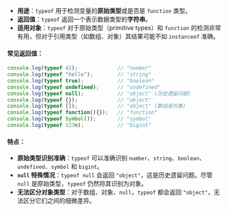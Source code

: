 - **用途**：`typeof` 用于检测变量的**原始类型**或是否是 `function` 类型。
- **返回值**：`typeof` 返回一个表示数据类型的**字符串**。
- **适用对象**：`typeof` 对于原始类型（primitive types）和 `function` 的检测非常有用，但对于引用类型（如数组、对象）其结果可能不如 `instanceof` 准确。

#### 常见返回值：
```javascript
console.log(typeof 42);             // "number"
console.log(typeof "hello");        // "string"
console.log(typeof true);           // "boolean"
console.log(typeof undefined);      // "undefined"
console.log(typeof null);           // "object" (历史遗留问题)
console.log(typeof {});             // "object"
console.log(typeof []);             // "object" (数组是对象)
console.log(typeof function(){});   // "function"
console.log(typeof Symbol());       // "symbol"
console.log(typeof 123n);           // "bigint"
```

#### 特点：
- **原始类型识别准确**：`typeof` 可以准确识别 `number`、`string`、`boolean`、`undefined`、`symbol` 和 `bigint`。
- **`null` 特殊情况**：`typeof null` 会返回 `"object"`，这是历史遗留问题。尽管 `null` 是原始类型，`typeof` 仍然将其识别为对象。
- **无法区分对象类型**：对于数组、对象、`null`，`typeof` 都会返回 `"object"`，无法区分它们之间的细微差异。